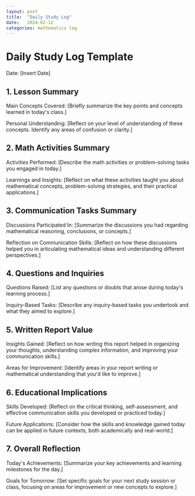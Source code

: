 ```yaml
---
layout: post
title:  "Daily Study Log"
date:   2024-02-12
categories: mathematics log 
---
```

# Daily Study Log Template
Date: [Insert Date]

## 1. Lesson Summary
Main Concepts Covered: [Briefly summarize the key points and concepts learned in today's class.]

Personal Understanding: [Reflect on your level of understanding of these concepts. Identify any areas of confusion or clarity.]
## 2. Math Activities Summary
Activities Performed: [Describe the math activities or problem-solving tasks you engaged in today.]

Learnings and Insights: [Reflect on what these activities taught you about mathematical concepts, problem-solving strategies, and their practical applications.]
## 3. Communication Tasks Summary
Discussions Participated In: [Summarize the discussions you had regarding mathematical reasoning, conclusions, or concepts.]

Reflection on Communication Skills: [Reflect on how these discussions helped you in articulating mathematical ideas and understanding different perspectives.]
## 4. Questions and Inquiries
Questions Raised: [List any questions or doubts that arose during today's learning process.]

Inquiry-Based Tasks: [Describe any inquiry-based tasks you undertook and what they aimed to explore.]
## 5. Written Report Value
Insights Gained: [Reflect on how writing this report helped in organizing your thoughts, understanding complex information, and improving your communication skills.]

Areas for Improvement: [Identify areas in your report writing or mathematical understanding that you'd like to improve.]
## 6. Educational Implications
Skills Developed: [Reflect on the critical thinking, self-assessment, and effective communication skills you developed or practiced today.]

Future Applications: [Consider how the skills and knowledge gained today can be applied in future contexts, both academically and real-world.]
## 7. Overall Reflection
Today's Achievements: [Summarize your key achievements and learning milestones for the day.]

Goals for Tomorrow: [Set specific goals for your next study session or class, focusing on areas for improvement or new concepts to explore.]
